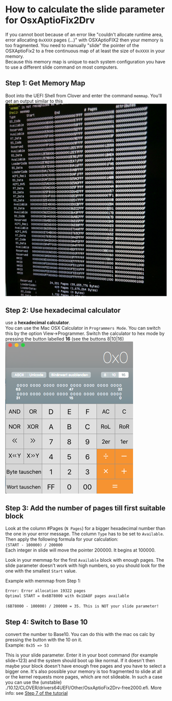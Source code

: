 # How to calculate the slide parameter for OsxAptioFix2Drv
If you cannot boot because of an error like "couldn't allocate runtime area, error allocating `0xXXXX` pages (...)" with OSXAptioFIX2 then your memory is too fragmented. 
You need to manually "slide" the pointer of the OSXAptioFix2 to a free continuous map of at least the size of `0xXXXX` in your memory.  
Because this memory map is unique to each system configuration you have to use a different slide command on most computers.    

## Step 1: Get Memory Map  
Boot into the UEFI Shell from Clover and enter the command `memmap`. You'll get an output similar to this
![MEMMAP](BIOS/pictures/memmap.jpg "Memory Map")

## Step 2: Use hexadecimal calculator
use a **hexadecimal calculator**.   
You can use the Mac OSX Calculator in `Programmers Mode`. You can switch this by the option View->Programmer. Switch the calculator to hex mode by pressing the button labelled **16** (see the buttons 8|10|16)
![Calc](BIOS/pictures/calc.png "Calc")  

## Step 3: Add the number of pages till first suitable block
Look at the column #Pages (`N Pages`) for a bigger hexadecimal number than the one in your error message. The column `Type` has to be set to `Available`. Then apply the following formula for your calculation:  
`(START - 100000) / 200000`  
Each integer in slide will move the pointer 200000. It begins at 100000.  
  
   
Look in your memmap for the first `Available` block with enough pages. The slide parameter doesn't work with high numbers, so you should look for the one with the smallest `Start` value.  
  
Example with memmap from Step 1:
```
Error: Error allocation 19322 pages  
Optimal START = 0x6B78000 with 0x1DA8F pages available  

(6B78000 - 100000) / 200000 = 35. This is NOT your slide parameter!
```

## Step 4: Switch to Base 10 
convert the number to Base10. You can do this with the mac os calc by pressing the button with the 10 on it.  
Example: `0x35 => 53`  

This is your slide parameter. Enter it in your boot command (for example slide=123) and the system should boot up like normal. If it doesn't then maybe your block doesn't have enough free pages and you have to select a bigger one. It's also possible your memory is too fragmented to slide at all or the kernel requests more pages, which are not slideable. In such a case you can use the (unstable) ./10.12/CLOVER/drivers64UEFI/Other/OsxAptioFix2Drv-free2000.efi. More info: see [Step 7 of the tutorial](https://github.com/wmchris/DellXPS15-9550-OSX/blob/master/Tutorial_10.12_Step7.md)

